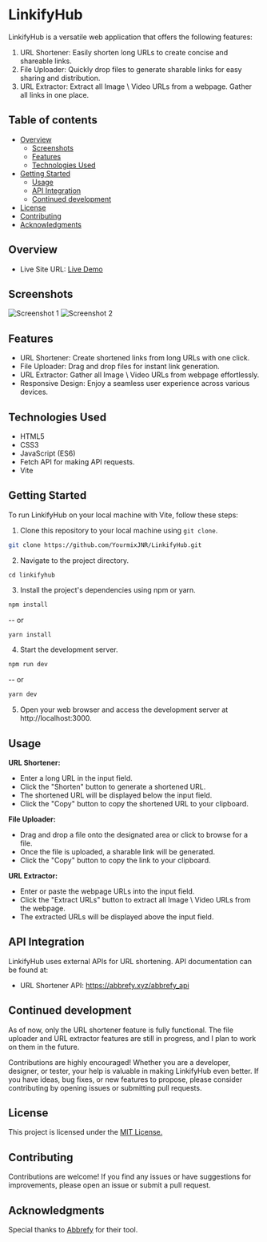 # LinkifyHub

LinkifyHub is a versatile web application that offers the following features:

1. URL Shortener: Easily shorten long URLs to create concise and shareable links.
2. File Uploader: Quickly drop files to generate sharable links for easy sharing and distribution.
3. URL Extractor: Extract all Image \ Video URLs from a webpage. Gather all links in one place.

## Table of contents

- [Overview](#overview)
  - [Screenshots](#screenshots)
  - [Features](#Features)
  - [Technologies Used](#technologies-used)
- [Getting Started](#getting-started)
  - [Usage](#usage)
  - [API Integration](#api-integration)
  - [Continued development](#continued-development)
- [License](#license)
- [Contributing](#contributing)
- [Acknowledgments](#acknowledgments)

## Overview

- Live Site URL: [Live Demo](https://linkifyhub.netlify.app/)
## Screenshots

![Screenshot 1](assets/screenshoots/Desktop.png)
![Screenshot 2](assets/screenshoots/Mobile.png)

## Features

- URL Shortener: Create shortened links from long URLs with one click.
- File Uploader: Drag and drop files for instant link generation.
- URL Extractor: Gather all Image \ Video URLs from webpage effortlessly.
- Responsive Design: Enjoy a seamless user experience across various devices.

## Technologies Used

- HTML5
- CSS3
- JavaScript (ES6)
- Fetch API for making API requests.
- Vite

## Getting Started

To run LinkifyHub on your local machine with Vite, follow these steps:

1. Clone this repository to your local machine using `git clone`.

```bash
git clone https://github.com/YourmixJNR/LinkifyHub.git
```
2. Navigate to the project directory.
```
cd linkifyhub
```
3. Install the project's dependencies using npm or yarn.
```bash
npm install
```
-- or
```bash
yarn install
```
4. Start the development server.
```bash
npm run dev
```
-- or
```bash
yarn dev
```
5. Open your web browser and access the development server at http://localhost:3000.
## Usage

**URL Shortener:**

- Enter a long URL in the input field.
- Click the "Shorten" button to generate a shortened URL.
- The shortened URL will be displayed below the input field.
- Click the "Copy" button to copy the shortened URL to your clipboard.

**File Uploader:**

- Drag and drop a file onto the designated area or click to browse for a file.
- Once the file is uploaded, a sharable link will be generated.
- Click the "Copy" button to copy the link to your clipboard.

**URL Extractor:**

- Enter or paste the webpage URLs into the input field.
- Click the "Extract URLs" button to extract all Image \ Video URLs from the webpage.
- The extracted URLs will be displayed above the input field.

## API Integration

LinkifyHub uses external APIs for URL shortening. API documentation can be found at:

- URL Shortener API: https://abbrefy.xyz/abbrefy_api

## Continued development


As of now, only the URL shortener feature is fully functional. The file uploader and URL extractor features are still in progress, and I plan to work on them in the future.

Contributions are highly encouraged! Whether you are a developer, designer, or tester, your help is valuable in making LinkifyHub even better. If you have ideas, bug fixes, or new features to propose, please consider contributing by opening issues or submitting pull requests.

## License

This project is licensed under the [MIT License.](https://opensource.org/licenses/MIT)

## Contributing

Contributions are welcome! If you find any issues or have suggestions for improvements, please open an issue or submit a pull request.

## Acknowledgments

Special thanks to [Abbrefy](https://abbrefy.xyz) for their tool.